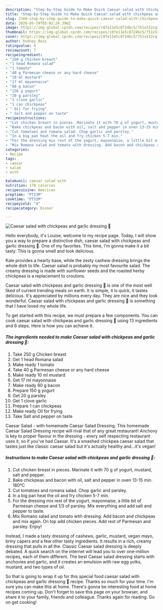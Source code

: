 ```yaml
---
description: "Step-by-Step Guide to Make Quick Caesar salad with chickpeas and garlic dressing 💚"
title: "Step-by-Step Guide to Make Quick Caesar salad with chickpeas and garlic dressing 💚"
slug: 2160-step-by-step-guide-to-make-quick-caesar-salad-with-chickpeas-and-garlic-dressing
date: 2020-05-24T05:02:24.396Z
image: https://img-global.cpcdn.com/recipes/c8fe11e5c8724bc5/751x532cq70/caesar-salad-with-chickpeas-and-garlic-dressing-💚-recipe-main-photo.jpg
thumbnail: https://img-global.cpcdn.com/recipes/c8fe11e5c8724bc5/751x532cq70/caesar-salad-with-chickpeas-and-garlic-dressing-💚-recipe-main-photo.jpg
cover: https://img-global.cpcdn.com/recipes/c8fe11e5c8724bc5/751x532cq70/caesar-salad-with-chickpeas-and-garlic-dressing-💚-recipe-main-photo.jpg
author: Rodney Bass
ratingvalue: 4
reviewcount: 7
recipeingredient:
- "250 g Chicken breast"
- "1 head Romana salad"
- "1 tomato"
- "40 g Parmesan cheese or any hard cheese"
- "10 ml mustard"
- "17 ml mayonnaise"
- "80 g bacon"
- "150 g yogurt"
- "20 g parsley"
- "1 clove garlic"
- "1 can chickpeas"
- " Oil for frying"
- " Salt and pepper on taste"
recipeinstructions:
- "Cut chicken breast in pieces. Marinate it with 70 g of yogurt, mustard, salt and pepper."
- "Bake chickpeas and bacon with oil, salt and pepper in oven 13-15 min. 180°C"
- "Cut tomatoes and romana salad. Chop garlic and parsley."
- "In a big pan heat the oil and fry chicken 5-7 min."
- "For the dressing mix rest of the yogurt, mayonnaise, a little bit of Parmesan cheese and 1/3 of parsley. Mix everything and add salt and pepper to taste."
- "Mix Romano salad and tomato with dressing. Add bacon and chickpeas and mix again. On top add chicken pieces. Add rest of Parmesan and parsley. Enjoy!"
categories:
- Recipe
tags:
- caesar
- salad
- with

katakunci: caesar salad with 
nutrition: 170 calories
recipecuisine: American
preptime: "PT23M"
cooktime: "PT32M"
recipeyield: "4"
recipecategory: Dinner

---
```



![Caesar salad with chickpeas and garlic dressing 💚](https://img-global.cpcdn.com/recipes/c8fe11e5c8724bc5/751x532cq70/caesar-salad-with-chickpeas-and-garlic-dressing-💚-recipe-main-photo.jpg)

Hello everybody, it's Louise, welcome to my recipe page. Today, I will show you a way to prepare a distinctive dish, caesar salad with chickpeas and garlic dressing 💚. One of my favorites. This time, I'm gonna make it a bit tasty. This is gonna smell and look delicious.

Kale provides a hearty base, while the zesty cashew dressing brings the whole dish to life. Caesar salad is probably my most favourite salad. The creamy dressing is made with sunflower seeds and the roasted herby chickpeas is a replacement to croutons.

Caesar salad with chickpeas and garlic dressing 💚 is one of the most well liked of current trending meals on earth. It is simple, it is quick, it tastes delicious. It's appreciated by millions every day. They are nice and they look wonderful. Caesar salad with chickpeas and garlic dressing 💚 is something that I have loved my whole life.


To get started with this recipe, we must prepare a few components. You can cook caesar salad with chickpeas and garlic dressing 💚 using 13 ingredients and 6 steps. Here is how you can achieve it.

<!--inarticleads1-->

##### The ingredients needed to make Caesar salad with chickpeas and garlic dressing 💚:

1. Take 250 g Chicken breast
1. Get 1 head Romana salad
1. Make ready 1 tomato
1. Take 40 g Parmesan cheese or any hard cheese
1. Make ready 10 ml mustard
1. Get 17 ml mayonnaise
1. Make ready 80 g bacon
1. Prepare 150 g yogurt
1. Get 20 g parsley
1. Get 1 clove garlic
1. Prepare 1 can chickpeas
1. Make ready  Oil for frying
1. Take  Salt and pepper on taste


Caesar Salad - with homemade Caesar Salad Dressing. This homemade Caesar Salad Dressing recipe will rival that of any great restaurant! Anchovy is key to proper flavour in the dressing - every self respecting restaurant uses it, so if you&#39;ve had Caesar. It&#39;s a smashed chickpea caesar salad that tastes just like classic caesar salad but it&#39;s actually healthy and…it&#39;s vegan! 

<!--inarticleads2-->

##### Instructions to make Caesar salad with chickpeas and garlic dressing 💚:

1. Cut chicken breast in pieces. Marinate it with 70 g of yogurt, mustard, salt and pepper.
1. Bake chickpeas and bacon with oil, salt and pepper in oven 13-15 min. 180°C
1. Cut tomatoes and romana salad. Chop garlic and parsley.
1. In a big pan heat the oil and fry chicken 5-7 min.
1. For the dressing mix rest of the yogurt, mayonnaise, a little bit of Parmesan cheese and 1/3 of parsley. Mix everything and add salt and pepper to taste.
1. Mix Romano salad and tomato with dressing. Add bacon and chickpeas and mix again. On top add chicken pieces. Add rest of Parmesan and parsley. Enjoy!


Instead, I made a tasty dressing of cashews, garlic, mustard, vegan mayo, briny capers and a few other tasty ingredients. It results in a rich, creamy dressing that pulls in all the. Classic Caesar salad dressing is deeply debated. A quick search on the internet will lead you to over one-million recipes, each of them different. The best Caesar salad dressing starts with anchovies and garlic, and it creates an emulsion with raw egg yolks, mustard, and two types of oil. 

So that is going to wrap it up for this special food caesar salad with chickpeas and garlic dressing 💚 recipe. Thanks so much for your time. I'm sure you can make this at home. There's gonna be interesting food at home recipes coming up. Don't forget to save this page on your browser, and share it to your family, friends and colleague. Thanks again for reading. Go on get cooking!
